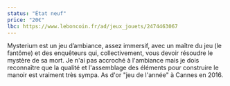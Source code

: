 ```yaml
---
status: "État neuf"
price: "20€"
lbc: https://www.leboncoin.fr/ad/jeux_jouets/2474463067
---
```


Mysterium est un jeu d’ambiance, assez immersif, avec un maître du jeu (le fantôme) et des enquêteurs qui, collectivement, vous devoir résoudre le mystère de sa mort. Je n'ai pas accroché à l'ambiance mais je dois reconnaître que la qualité et l'assemblage des éléments pour construire le manoir est vraiment très sympa. As d'or "jeu de l'année" à Cannes en 2016.